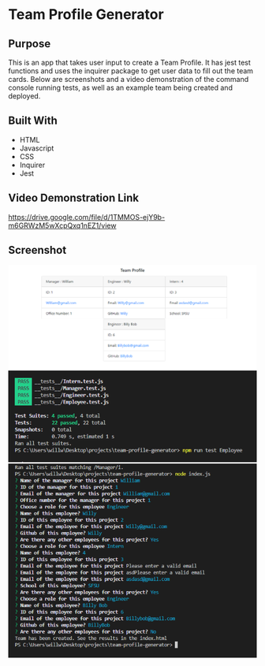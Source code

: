 # Team Profile Generator

## Purpose
This is an app that takes user input to create a Team Profile. It has jest test functions and uses the inquirer package to get user data to fill out the team cards. Below are screenshots and a video demonstration of the command console running tests, as well as an example team being created and deployed.

## Built With
* HTML
* Javascript
* CSS
* Inquirer
* Jest

## Video Demonstration Link
https://drive.google.com/file/d/1TMMOS-ejY9b-m6GRWzM5wXcpQxq1nEZ1/view

## Screenshot
![screenshot 1 of project](assets/screenshots/ss1.png)
![screenshot 2 of project](assets/screenshots/ss2.png)
![screenshot 3 of project](assets/screenshots/ss3.png)
